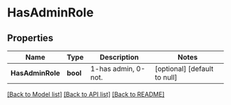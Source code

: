 # HasAdminRole

## Properties
Name | Type | Description | Notes
------------ | ------------- | ------------- | -------------
**HasAdminRole** | **bool** | 1-has admin, 0-not. | [optional] [default to null]

[[Back to Model list]](../README.md#documentation-for-models) [[Back to API list]](../README.md#documentation-for-api-endpoints) [[Back to README]](../README.md)

